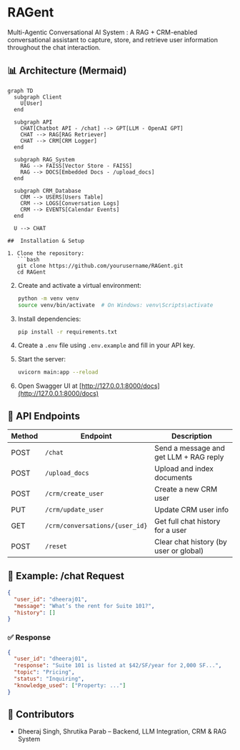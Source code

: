 # RAGent
Multi-Agentic Conversational AI System : A RAG + CRM-enabled conversational assistant to capture, store, and retrieve user information throughout the chat interaction.

## 📊 Architecture (Mermaid)

```mermaid
graph TD
  subgraph Client
    U[User]
  end

  subgraph API
    CHAT[Chatbot API - /chat] --> GPT[LLM - OpenAI GPT]
    CHAT --> RAG[RAG Retriever]
    CHAT --> CRM[CRM Logger]
  end

  subgraph RAG_System
    RAG --> FAISS[Vector Store - FAISS]
    RAG --> DOCS[Embedded Docs - /upload_docs]
  end

  subgraph CRM_Database
    CRM --> USERS[Users Table]
    CRM --> LOGS[Conversation Logs]
    CRM --> EVENTS[Calendar Events]
  end

  U --> CHAT

##  Installation & Setup

1. Clone the repository:
   ```bash
   git clone https://github.com/yourusername/RAGent.git
   cd RAGent
   ```

2. Create and activate a virtual environment:
   ```bash
   python -m venv venv
   source venv/bin/activate  # On Windows: venv\Scripts\activate
   ```

3. Install dependencies:
   ```bash
   pip install -r requirements.txt
   ```

4. Create a `.env` file using `.env.example` and fill in your API key.

5. Start the server:
   ```bash
   uvicorn main:app --reload
   ```

6. Open Swagger UI at [http://127.0.0.1:8000/docs](http://127.0.0.1:8000/docs)

## 📡 API Endpoints

| Method | Endpoint                        | Description                            |
|--------|----------------------------------|----------------------------------------|
| POST   | `/chat`                          | Send a message and get LLM + RAG reply |
| POST   | `/upload_docs`                   | Upload and index documents             |
| POST   | `/crm/create_user`               | Create a new CRM user                  |
| PUT    | `/crm/update_user`               | Update CRM user info                   |
| GET    | `/crm/conversations/{user_id}`   | Get full chat history for a user       |
| POST   | `/reset`                         | Clear chat history (by user or global) |

## 💬 Example: /chat Request

```json
{
  "user_id": "dheeraj01",
  "message": "What’s the rent for Suite 101?",
  "history": []
}
```

### ✅ Response

```json
{
  "user_id": "dheeraj01",
  "response": "Suite 101 is listed at $42/SF/year for 2,000 SF...",
  "topic": "Pricing",
  "status": "Inquiring",
  "knowledge_used": ["Property: ..."]
}
```

## 🙌 Contributors

- Dheeraj Singh, Shrutika Parab – Backend, LLM Integration, CRM & RAG System
